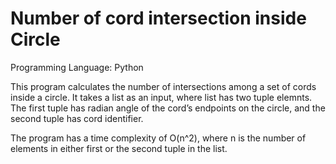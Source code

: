 # Number of cord intersection inside Circle
Programming Language: Python

This program calculates the number of intersections among a set of cords inside a circle. It takes a list as an input, where list has two tuple elemnts. The first tuple has radian angle of the cord’s endpoints on the circle, and the second tuple has cord identifier. 

The program has a time complexity of O(n^2), where n is the number of elements in either first or the second tuple in the list.
